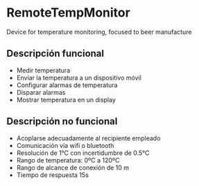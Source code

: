 # RemoteTempMonitor
Device for temperature monitoring, focused to beer manufacture

## Descripción funcional 

- Medir temperatura
- Enviar la temperatura a un dispositivo móvil 
- Configurar alarmas de temperatura
- Disparar alarmas 
- Mostrar temperatura en un display




## Descripción no funcional 

- Acoplarse adecuadamente al recipiente empleado
- Comunicación vía wifi o bluetooth 
- Resolución de 1°C con incertidumbre de  0.5°C
- Rango de temperatura: 0ºC a 120ºC 
- Rango de alcance de conexión de 10 m
- Tiempo de respuesta 15s


